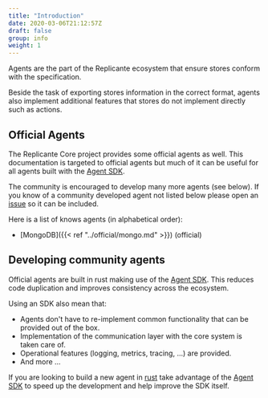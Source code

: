 ```yaml
---
title: "Introduction"
date: 2020-03-06T21:12:57Z
draft: false
group: info
weight: 1
---
```


Agents are the part of the Replicante ecosystem that ensure stores conform with the specification.

Beside the task of exporting stores information in the correct format, agents also
implement additional features that stores do not implement directly such as actions.

## Official Agents

The Replicante Core project provides some official agents as well.
This documentation is targeted to official agents but much of it
can be useful for all agents built with the [Agent SDK].

The community is encouraged to develop many more agents (see below).
If you know of a community developed agent not listed below please open an
[issue](https://github.com/replicante-io/replicante.io/issues/new) so it can be included.

Here is a list of knows agents (in alphabetical order):

* [MongoDB]({{< ref "../official/mongo.md" >}}) (official)

## Developing community agents

Official agents are built in rust making use of the [Agent SDK].
This reduces code duplication and improves consistency across the ecosystem.

Using an SDK also mean that:

* Agents don't have to re-implement common functionality that can be provided out of the box.
* Implementation of the communication layer with the core system is taken care of.
* Operational features (logging, metrics, tracing, ...) are provided.
* And more ...

If you are looking to build a new agent in [rust](https://www.rust-lang.org/) take advantage
of the [Agent SDK] to speed up the development and help improve the SDK itself.

[Agent SDK]: https://github.com/replicante-io/replisdk-rust

